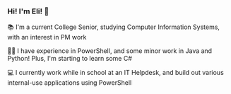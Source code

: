### Hi! I'm Eli! 👋

📚 I'm a current College Senior, studying Computer Information Systems, with an interest in PM work

👨‍💻 I have experience in PowerShell, and some minor work in Java and Python! Plus, I'm starting to learn some C#

💻 I currently work while in school at an IT Helpdesk, and build out various internal-use applications using PowerShell


<!--
**eliweitzman/eliweitzman** is a ✨ _special_ ✨ repository because its `README.md` (this file) appears on your GitHub profile.

Here are some ideas to get you started:

- 🔭 I’m currently working on ...
- 🌱 I’m currently learning ...
- 👯 I’m looking to collaborate on ...
- 🤔 I’m looking for help with ...
- 💬 Ask me about ...
- 📫 How to reach me: ...
- 😄 Pronouns: ...
- ⚡ Fun fact: ...
-->
